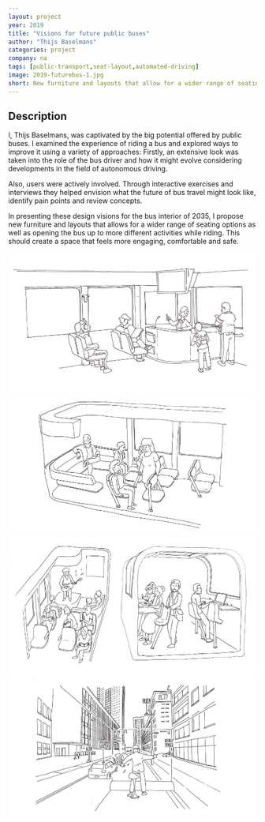 ```yaml
---
layout: project
year: 2019
title: "Visions for future public buses"
author: "Thijs Baselmans"
categories: project
company: na
tags: [public-transport,seat-layout,automated-driving]
image: 2019-futurebus-1.jpg
short: New furniture and layouts that allow for a wider range of seating options.
---
```


## Description
I, Thijs Baselmans, was captivated by the big potential offered by public buses. I examined the experience of riding a bus and explored ways to improve it using a variety of approaches: Firstly, an extensive look was taken into the role of the bus driver and how it might evolve considering developments in the field of autonomous driving.

Also, users were actively involved. Through interactive exercises and interviews they helped envision what the future of bus travel might look like, identify pain points and review concepts.

In presenting these design visions for the bus interior of 2035, I propose new furniture and layouts that allows for a wider range of seating options as well as opening the bus up to more different activities while riding. This should create a space that feels more engaging, comfortable and safe.

<div class="project-image">
  <img src="/assets/img/2019-futurebus-2.jpg">
</div>
<div class="project-image">
  <img src="/assets/img/2019-futurebus-3.jpg">
</div>
<div class="project-image">
  <img src="/assets/img/2019-futurebus-4.jpg">
</div>
<div class="project-image">
  <img src="/assets/img/2019-futurebus-5.jpg">
</div>